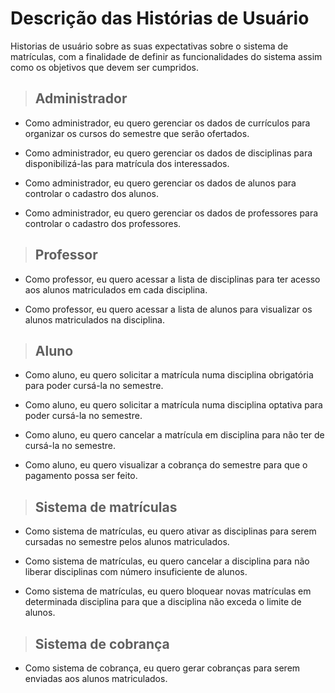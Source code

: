 
# Descrição das Histórias de Usuário
Historias de usuário sobre as suas expectativas sobre o sistema de matrículas, com a finalidade de definir as funcionalidades do sistema assim como os objetivos que devem ser cumpridos.

>## Administrador
- Como administrador, eu quero gerenciar os dados de currículos para organizar os cursos do semestre que serão ofertados.

- Como administrador, eu quero gerenciar os dados de disciplinas para disponibilizá-las para matrícula dos interessados.

- Como administrador, eu quero gerenciar os dados de alunos para controlar o cadastro dos alunos.

- Como administrador, eu quero gerenciar os dados de professores para controlar o cadastro dos professores.
>## Professor
- Como professor, eu quero acessar a lista de disciplinas para ter acesso aos alunos matriculados em cada disciplina.

- Como professor, eu quero acessar a lista de alunos para visualizar os alunos matriculados na disciplina.

>## Aluno
- Como aluno, eu quero solicitar a matrícula numa disciplina obrigatória para poder cursá-la no semestre.

- Como aluno, eu quero solicitar a matrícula numa disciplina optativa para poder cursá-la no semestre.

- Como aluno, eu quero cancelar a matrícula em disciplina para não ter de cursá-la no semestre.

- Como aluno, eu quero visualizar a cobrança do semestre para que o pagamento possa ser feito.

>## Sistema de matrículas
- Como sistema de matrículas, eu quero ativar as disciplinas para serem cursadas no semestre pelos alunos matriculados.

- Como sistema de matrículas, eu quero cancelar a disciplina para não liberar disciplinas com número insuficiente de alunos.
- Como sistema de matrículas, eu quero bloquear novas matrículas em determinada disciplina para que a disciplina não exceda o limite de alunos.
>## Sistema de cobrança
- Como sistema de cobrança, eu quero gerar cobranças para serem enviadas aos alunos matriculados.

